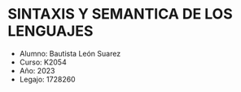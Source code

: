 # SINTAXIS Y SEMANTICA DE LOS LENGUAJES

- Alumno: Bautista León Suarez
- Curso: K2054
- Año: 2023
- Legajo: 1728260
